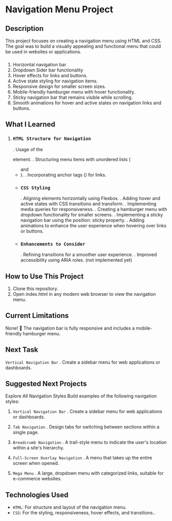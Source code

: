 # Navigation Menu Project

## **Description**

This project focuses on creating a navigation menu using HTML and CSS. The goal was to build a visually appealing and functional menu that could be used in websites or applications.

### <Features>
1. Horizontal navigation bar
2. Dropdown Sider bar functionality
3. Hover effects for links and buttons.
4. Active state styling for navigation items.
5. Responsive design for smaller screen sizes.
6. Mobile-friendly hamburger menu with hover functionality.
7. Sticky navigation bar that remains visible while scrolling.
8. Smooth animations for hover and active states on navigation links and buttons.


## **What I Learned**

1. ### `HTML Structure for Navigation`
    . Usage of the <nav> element.
    . Structuring menu items with unordered lists (<ul> and <li>).
    . Incorporating anchor tags (<a>) for links.

2. ### `CSS Styling`
    . Aligning elements horizontally using Flexbox.
    . Adding hover and active states with CSS transitions and transform.
    . Implementing media queries for responsiveness.
    . Creating a hamburger menu with dropdown functionality for smaller screens.
    . Implementing a sticky navigation bar using the position: sticky property.
    . Adding animations to enhance the user experience when hovering over links or buttons.
    
3. ### `Enhancements to Consider`
    . Refining transitions for a smoother user experience.
    . Improved accessibility using ARIA roles.  (not implemented yet)


## **How to Use This Project**

1. Clone this repository.
2. Open index.html in any modern web browser to view the navigation menu.


## **Current Limitations**

None! 🎉
The navigation bar is fully responsive and includes a mobile-friendly hamburger menu.


## **Next Task**

`Vertical Navigation Bar`
    . Create a sidebar menu for web applications or dashboards.


## **Suggested Next Projects**
Explore All Navigation Styles
Build examples of the following navigation styles:


1. `Vertical Navigation Bar`
    . Create a sidebar menu for web applications or dashboards.

2. `Tab Navigation`
    . Design tabs for switching between sections within a single page.

3. `Breadcrumb Navigation`
    . A trail-style menu to indicate the user's location within a site's hierarchy.

4. `Full-Screen Overlay Navigation`
    . A menu that takes up the entire screen when opened.

5. `Mega Menu`
    . A large, dropdown menu with categorized links, suitable for e-commerce websites.


## **Technologies Used**

- `HTML`: For structure and layout of the navigation menu.
- `CSS`: For the styling, responsiveness, hover effects, and transitions..